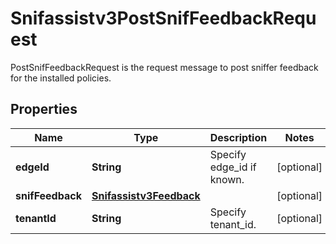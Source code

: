

# Snifassistv3PostSnifFeedbackRequest

PostSnifFeedbackRequest is the request message to post sniffer feedback for the installed policies.

## Properties

| Name | Type | Description | Notes |
|------------ | ------------- | ------------- | -------------|
|**edgeId** | **String** | Specify edge_id if known. |  [optional] |
|**snifFeedback** | [**Snifassistv3Feedback**](Snifassistv3Feedback.md) |  |  [optional] |
|**tenantId** | **String** | Specify tenant_id. |  [optional] |



